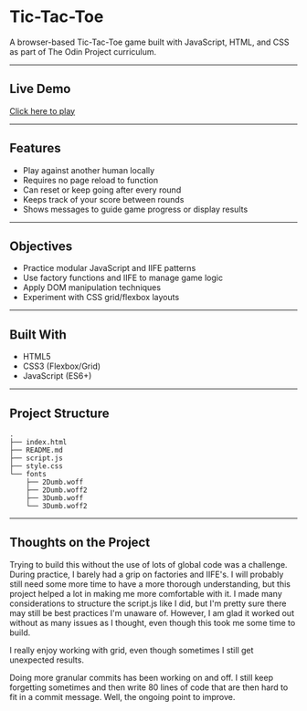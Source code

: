 # Tic-Tac-Toe

A browser-based Tic-Tac-Toe game built with JavaScript, HTML, and CSS as part of The Odin Project curriculum. 

---

## Live Demo
[Click here to play](https://michanoku.github.io/odin-tictactoe) 

---

## Features
- Play against another human locally
- Requires no page reload to function
- Can reset or keep going after every round
- Keeps track of your score between rounds
- Shows messages to guide game progress or display results

---

## Objectives

- Practice modular JavaScript and IIFE patterns
- Use factory functions and IIFE to manage game logic
- Apply DOM manipulation techniques
- Experiment with CSS grid/flexbox layouts

---

## Built With
- HTML5
- CSS3 (Flexbox/Grid)
- JavaScript (ES6+)

---

## Project Structure
```plaintext
.
├── index.html
├── README.md
├── script.js
├── style.css
└── fonts
    ├── 2Dumb.woff
    ├── 2Dumb.woff2
    ├── 3Dumb.woff
    └── 3Dumb.woff2
```

---

## Thoughts on the Project

Trying to build this without the use of lots of global code was a challenge.
During practice, I barely had a grip on factories and IIFE's. 
I will probably still need some more time to have a more thorough understanding,
but this project helped a lot in making me more comfortable with it.
I made many considerations to structure the script.js like I did, but I'm pretty sure
there may still be best practices I'm unaware of. However, I am glad it worked
out without as many issues as I thought, even though this took me some time to build.

I really enjoy working with grid, even though sometimes I still get unexpected results.

Doing more granular commits has been working on and off. I still keep forgetting sometimes and then write 
80 lines of code that are then hard to fit in a commit message. Well, the ongoing point to improve.